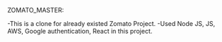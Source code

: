 ZOMATO_MASTER:

-This is a clone for already existed Zomato Project.
-Used Node JS, JS, AWS, Google authentication, React in this project.
